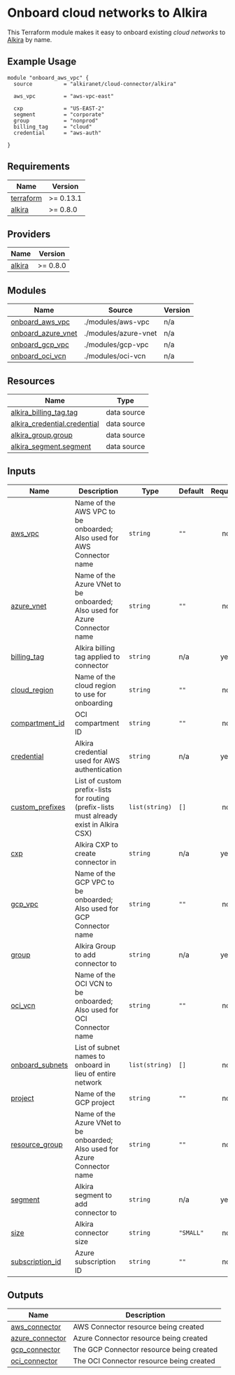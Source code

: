 # Onboard cloud networks to Alkira
This Terraform module makes it easy to onboard existing _cloud networks_ to [Alkira](https://alkira.com) by name.

## Example Usage
```hcl
module "onboard_aws_vpc" {
  source          = "alkiranet/cloud-connector/alkira"

  aws_vpc         = "aws-vpc-east"
  
  cxp             = "US-EAST-2"
  segment         = "corporate"
  group           = "nonprod"
  billing_tag     = "cloud"
  credential      = "aws-auth"

}
```

<!-- BEGINNING OF PRE-COMMIT-TERRAFORM DOCS HOOK -->
## Requirements

| Name | Version |
|------|---------|
| <a name="requirement_terraform"></a> [terraform](#requirement\_terraform) | >= 0.13.1 |
| <a name="requirement_alkira"></a> [alkira](#requirement\_alkira) | >= 0.8.0 |

## Providers

| Name | Version |
|------|---------|
| <a name="provider_alkira"></a> [alkira](#provider\_alkira) | >= 0.8.0 |

## Modules

| Name | Source | Version |
|------|--------|---------|
| <a name="module_onboard_aws_vpc"></a> [onboard\_aws\_vpc](#module\_onboard\_aws\_vpc) | ./modules/aws-vpc | n/a |
| <a name="module_onboard_azure_vnet"></a> [onboard\_azure\_vnet](#module\_onboard\_azure\_vnet) | ./modules/azure-vnet | n/a |
| <a name="module_onboard_gcp_vpc"></a> [onboard\_gcp\_vpc](#module\_onboard\_gcp\_vpc) | ./modules/gcp-vpc | n/a |
| <a name="module_onboard_oci_vcn"></a> [onboard\_oci\_vcn](#module\_onboard\_oci\_vcn) | ./modules/oci-vcn | n/a |

## Resources

| Name | Type |
|------|------|
| [alkira_billing_tag.tag](https://registry.terraform.io/providers/alkiranet/alkira/latest/docs/data-sources/billing_tag) | data source |
| [alkira_credential.credential](https://registry.terraform.io/providers/alkiranet/alkira/latest/docs/data-sources/credential) | data source |
| [alkira_group.group](https://registry.terraform.io/providers/alkiranet/alkira/latest/docs/data-sources/group) | data source |
| [alkira_segment.segment](https://registry.terraform.io/providers/alkiranet/alkira/latest/docs/data-sources/segment) | data source |

## Inputs

| Name | Description | Type | Default | Required |
|------|-------------|------|---------|:--------:|
| <a name="input_aws_vpc"></a> [aws\_vpc](#input\_aws\_vpc) | Name of the AWS VPC to be onboarded; Also used for AWS Connector name | `string` | `""` | no |
| <a name="input_azure_vnet"></a> [azure\_vnet](#input\_azure\_vnet) | Name of the Azure VNet to be onboarded; Also used for Azure Connector name | `string` | `""` | no |
| <a name="input_billing_tag"></a> [billing\_tag](#input\_billing\_tag) | Alkira billing tag applied to connector | `string` | n/a | yes |
| <a name="input_cloud_region"></a> [cloud\_region](#input\_cloud\_region) | Name of the cloud region to use for onboarding | `string` | `""` | no |
| <a name="input_compartment_id"></a> [compartment\_id](#input\_compartment\_id) | OCI compartment ID | `string` | `""` | no |
| <a name="input_credential"></a> [credential](#input\_credential) | Alkira credential used for AWS authentication | `string` | n/a | yes |
| <a name="input_custom_prefixes"></a> [custom\_prefixes](#input\_custom\_prefixes) | List of custom prefix-lists for routing (prefix-lists must already exist in Alkira CSX) | `list(string)` | `[]` | no |
| <a name="input_cxp"></a> [cxp](#input\_cxp) | Alkira CXP to create connector in | `string` | n/a | yes |
| <a name="input_gcp_vpc"></a> [gcp\_vpc](#input\_gcp\_vpc) | Name of the GCP VPC to be onboarded; Also used for GCP Connector name | `string` | `""` | no |
| <a name="input_group"></a> [group](#input\_group) | Alkira Group to add connector to | `string` | n/a | yes |
| <a name="input_oci_vcn"></a> [oci\_vcn](#input\_oci\_vcn) | Name of the OCI VCN to be onboarded; Also used for OCI Connector name | `string` | `""` | no |
| <a name="input_onboard_subnets"></a> [onboard\_subnets](#input\_onboard\_subnets) | List of subnet names to onboard in lieu of entire network | `list(string)` | `[]` | no |
| <a name="input_project"></a> [project](#input\_project) | Name of the GCP project | `string` | `""` | no |
| <a name="input_resource_group"></a> [resource\_group](#input\_resource\_group) | Name of the Azure VNet to be onboarded; Also used for Azure Connector name | `string` | `""` | no |
| <a name="input_segment"></a> [segment](#input\_segment) | Alkira segment to add connector to | `string` | n/a | yes |
| <a name="input_size"></a> [size](#input\_size) | Alkira connector size | `string` | `"SMALL"` | no |
| <a name="input_subscription_id"></a> [subscription\_id](#input\_subscription\_id) | Azure subscription ID | `string` | `""` | no |

## Outputs

| Name | Description |
|------|-------------|
| <a name="output_aws_connector"></a> [aws\_connector](#output\_aws\_connector) | AWS Connector resource being created |
| <a name="output_azure_connector"></a> [azure\_connector](#output\_azure\_connector) | Azure Connector resource being created |
| <a name="output_gcp_connector"></a> [gcp\_connector](#output\_gcp\_connector) | The GCP Connector resource being created |
| <a name="output_oci_connector"></a> [oci\_connector](#output\_oci\_connector) | The OCI Connector resource being created |
<!-- END OF PRE-COMMIT-TERRAFORM DOCS HOOK -->